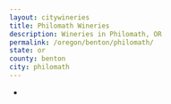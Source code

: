 ```yaml
---
layout: citywineries
title: Philomath Wineries
description: Wineries in Philomath, OR
permalink: /oregon/benton/philomath/
state: or
county: benton
city: philomath
---
```

-

